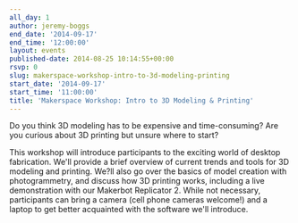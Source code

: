 ```yaml
---
all_day: 1
author: jeremy-boggs
end_date: '2014-09-17'
end_time: '12:00:00'
layout: events
published-date: 2014-08-25 10:14:55+00:00
rsvp: 0
slug: makerspace-workshop-intro-to-3d-modeling-printing
start_date: '2014-09-17'
start_time: '11:00:00'
title: 'Makerspace Workshop: Intro to 3D Modeling & Printing'
---
```


Do you think 3D modeling has to be expensive and time-consuming? Are you curious about 3D printing but unsure where to start?

This workshop will introduce participants to the exciting world of desktop fabrication. We'll provide a brief overview of current trends and tools for 3D modeling and printing. We?ll also go over the basics of model creation with photogrammetry, and discuss how 3D printing works, including a live demonstration with our Makerbot Replicator 2. While not necessary, participants can bring a camera (cell phone cameras welcome!) and a laptop to get better acquainted with the software we'll introduce.
